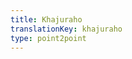 ```yaml
---
title: Khajuraho
translationKey: khajuraho
type: point2point
---
```





















